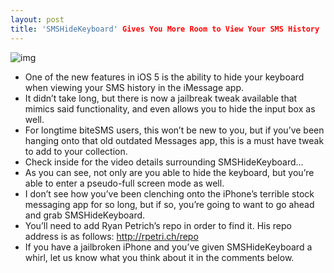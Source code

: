```yaml
---
layout: post
title: 'SMSHideKeyboard' Gives You More Room to View Your SMS History
---
```

![img](http://media.idownloadblog.com/wp-content/uploads/2011/06/SMSHideKeyboard-Top.png)
* One of the new features in iOS 5 is the ability to hide your keyboard when viewing your SMS history in the iMessage app.
* It didn’t take long, but there is now a jailbreak tweak available that mimics said functionality, and even allows you to hide the input box as well.
* For longtime biteSMS users, this won’t be new to you, but if you’ve been hanging onto that old outdated Messages app, this is a must have tweak to add to your collection.
* Check inside for the video details surrounding SMSHideKeyboard…
* As you can see, not only are you able to hide the keyboard, but you’re able to enter a pseudo-full screen mode as well.
* I don’t see how you’ve been clenching onto the iPhone’s terrible stock messaging app for so long, but if so, you’re going to want to go ahead and grab SMSHideKeyboard.
* You’ll need to add Ryan Petrich’s repo in order to find it. His repo address is as follows: http://rpetri.ch/repo
* If you have a jailbroken iPhone and you’ve given SMSHideKeyboard a whirl, let us know what you think about it in the comments below.

